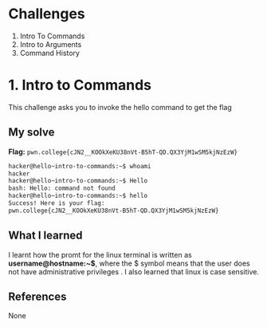 # Challenges
1. Intro To Commands
2. Intro to Arguments
3. Command History
   
# 1. Intro to Commands
This challenge asks you to invoke the hello command to get the flag

## My solve
**Flag:** `pwn.college{cJN2__KOOkXeKU38nVt-B5hT-QD.QX3YjM1wSM5kjNzEzW}`
```bash
hacker@hello~intro-to-commands:~$ whoami
hacker
hacker@hello~intro-to-commands:~$ Hello
bash: Hello: command not found
hacker@hello~intro-to-commands:~$ hello
Success! Here is your flag:
pwn.college{cJN2__KOOkXeKU38nVt-B5hT-QD.QX3YjM1wSM5kjNzEzW}
```

## What I learned 
I learnt how the promt for the linux terminal is written as **username@hostname:~$**, where the $ symbol means that the user does not have administrative privileges . I also learned that linux is case sensitive.

## References 
None
